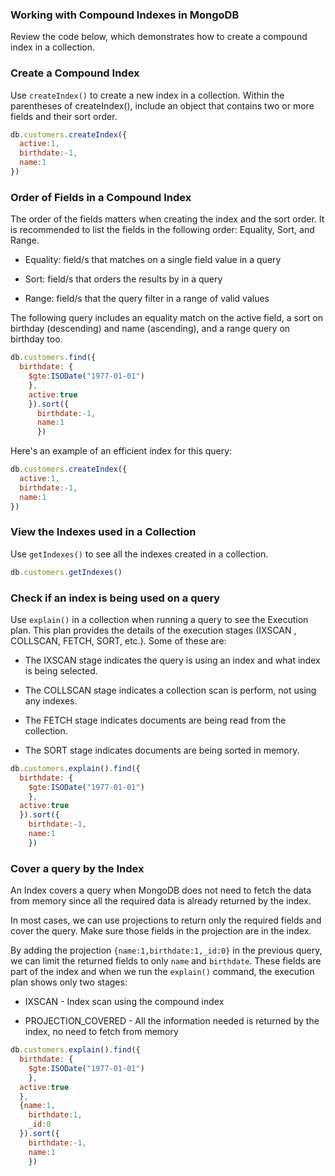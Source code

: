 ### Working with Compound Indexes in MongoDB
Review the code below, which demonstrates how to create a compound index in a collection.
### Create a Compound Index
Use `createIndex()` to create a new index in a collection. Within the parentheses of createIndex(), include an object that contains two or more fields and their sort order.

```javascript
db.customers.createIndex({
  active:1, 
  birthdate:-1,
  name:1
})
```

### Order of Fields in a Compound Index
The order of the fields matters when creating the index and the sort order. It is recommended to list the fields in the following order: Equality, Sort, and Range.

- Equality: field/s that matches on a single field value in a query

- Sort: field/s that orders the results by in a query

- Range: field/s that the query filter in a range of valid values

The following query includes an equality match on the active field, a sort on birthday (descending) and name (ascending), and a range query on birthday too.
```javascript
db.customers.find({
  birthdate: {
    $gte:ISODate("1977-01-01")
    },
    active:true
    }).sort({
      birthdate:-1, 
      name:1
      })
```
Here's an example of an efficient index for this query:
```javascript
db.customers.createIndex({
  active:1, 
  birthdate:-1,
  name:1
})
```
### View the Indexes used in a Collection
Use `getIndexes()` to see all the indexes created in a collection.
```javascript
db.customers.getIndexes()
```

### Check if an index is being used on a query
Use `explain()` in a collection when running a query to see the Execution plan. This plan provides the details of the execution stages (IXSCAN , COLLSCAN, FETCH, SORT, etc.). Some of these are:
- The IXSCAN stage indicates the query is using an index and what index is being selected.

- The COLLSCAN stage indicates a collection scan is perform, not using any indexes.

- The FETCH stage indicates documents are being read from the collection.

- The SORT stage indicates documents are being sorted in memory.


```JavaScript
db.customers.explain().find({
  birthdate: {
    $gte:ISODate("1977-01-01")
    },
  active:true
  }).sort({
    birthdate:-1,
    name:1
    })
```

### Cover a query by the Index
An Index covers a query when MongoDB does not need to fetch the data from memory since all the required data is already returned by the index.

In most cases, we can use projections to return only the required fields and cover the query. Make sure those fields in the projection are in the index.

By adding the projection `{name:1,birthdate:1,_id:0}` in the previous query, we can limit the returned fields to only `name` and `birthdate`. These fields are part of the index and when we run the `explain()` command, the execution plan shows only two stages:

- IXSCAN - Index scan using the compound index

- PROJECTION_COVERED - All the information needed is returned by the index, no need to fetch from memory
```javascript
db.customers.explain().find({
  birthdate: {
    $gte:ISODate("1977-01-01")
    },
  active:true
  },
  {name:1,
    birthdate:1, 
    _id:0
  }).sort({
    birthdate:-1,
    name:1
    })
```
